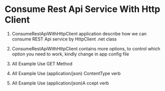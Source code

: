 # Consume Rest Api Service With Http Client
1. ConsumeRestApiWithHttpClient application describe how we can consume REST Api service by HttpClient .net class 

2. ConsumeRestApiWithHttpClient contains more options, to  control which option you need to  work, kindly change in  app config file 

3. All Example Use GET Method 

4. All Example Use (application/json) ContentType verb 

5. All Example Use (application/json)A ccept verb 


